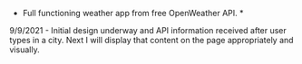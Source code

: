 * Full functioning weather app from free OpenWeather API. *

9/9/2021 - Initial design underway and API information received after user types in a city. Next I will display that content on the page appropriately and visually.